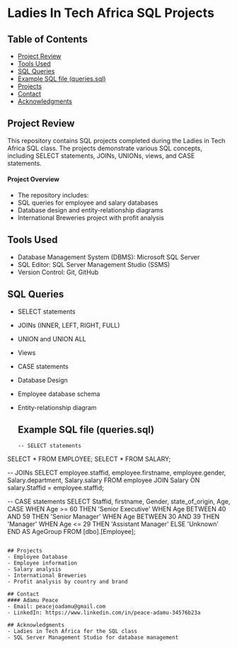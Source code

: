 # Ladies In Tech Africa SQL Projects
## Table of Contents
- [Project Review](#project-review)
- [Tools Used](#tools-used)
- [SQL Queries](#sql-queries)
- [Example SQL file (queries.sql)](#example-sql-file-(queries.sql))
- [Projects](#projects)
- [Contact](#contact)
- [Acknowledgments](#acknowledgments)

## Project Review
This repository contains SQL projects completed during the Ladies in Tech Africa SQL class. The projects demonstrate various SQL concepts, including SELECT statements, JOINs, UNIONs, views, and CASE statements.
#### Project Overview
- The repository includes:
- SQL queries for employee and salary databases
- Database design and entity-relationship diagrams
- International Breweries project with profit analysis

## Tools Used
- Database Management System (DBMS): Microsoft SQL Server
- SQL Editor: SQL Server Management Studio (SSMS)
- Version Control: Git, GitHub
  
## SQL Queries
- SELECT statements
- JOINs (INNER, LEFT, RIGHT, FULL)
- UNION and UNION ALL
- Views
- CASE statements
- Database Design
- Employee database schema
- Entity-relationship diagram

  ## Example SQL file (queries.sql)
  ```
  -- SELECT statements
SELECT * FROM EMPLOYEE;
SELECT * FROM SALARY;

-- JOINs
SELECT employee.staffid, employee.firstname, employee.gender,
       Salary.department, Salary.salary
FROM employee
JOIN Salary
ON salary.Staffid = employee.staffid;

-- CASE statements
SELECT Staffid, firstname, Gender, state_of_origin, Age,
       CASE
           WHEN Age >= 60 THEN 'Senior Executive'
           WHEN Age BETWEEN 40 AND 59 THEN 'Senior Manager'
           WHEN Age BETWEEN 30 AND 39 THEN 'Manager'
           WHEN Age <= 29 THEN 'Assistant Manager'
           ELSE 'Unknown'
       END AS AgeGroup
FROM [dbo].[Employee];
```
  
## Projects
- Employee Database
- Employee information
- Salary analysis
- International Breweries
- Profit analysis by country and brand

## Contact
#### Adamu Peace
- Email: peacejoadamu@gmail.com
- LinkedIn: https://www.linkedin.com/in/peace-adamu-34576b23a

## Acknowledgments
- Ladies in Tech Africa for the SQL class
- SQL Server Management Studio for database management
